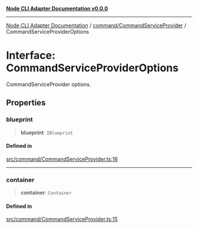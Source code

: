 [**Node CLI Adapter Documentation v0.0.0**](../../../README.md)

***

[Node CLI Adapter Documentation](../../../modules.md) / [command/CommandServiceProvider](../README.md) / CommandServiceProviderOptions

# Interface: CommandServiceProviderOptions

CommandServiceProvider options.

## Properties

### blueprint

> **blueprint**: `IBlueprint`

#### Defined in

[src/command/CommandServiceProvider.ts:16](https://github.com/stonemjs/node-cli-adapter/blob/30743f7aaaae46db17826e810be4549d56406b6f/src/command/CommandServiceProvider.ts#L16)

***

### container

> **container**: `Container`

#### Defined in

[src/command/CommandServiceProvider.ts:15](https://github.com/stonemjs/node-cli-adapter/blob/30743f7aaaae46db17826e810be4549d56406b6f/src/command/CommandServiceProvider.ts#L15)
